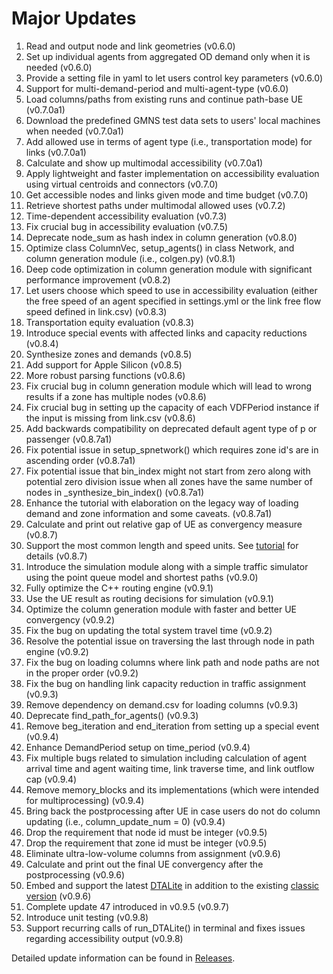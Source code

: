 # Major Updates

1. Read and output node and link geometries (v0.6.0)
2. Set up individual agents from aggregated OD demand only when it is needed (v0.6.0)
3. Provide a setting file in yaml to let users control key parameters (v0.6.0)
4. Support for multi-demand-period and multi-agent-type (v0.6.0)
5. Load columns/paths from existing runs and continue path-base UE (v0.7.0a1)
6. Download the predefined GMNS test data sets to users' local machines when needed (v0.7.0a1)
7. Add allowed use in terms of agent type (i.e., transportation mode) for links (v0.7.0a1)
8. Calculate and show up multimodal accessibility (v0.7.0a1)
9. Apply lightweight and faster implementation on accessibility evaluation using virtual centroids and connectors (v0.7.0)
10. Get accessible nodes and links given mode and time budget (v0.7.0)
11. Retrieve shortest paths under multimodal allowed uses (v0.7.2)
12. Time-dependent accessibility evaluation (v0.7.3)
13. Fix crucial bug in accessibility evaluation (v0.7.5)
14. Deprecate node_sum as hash index in column generation (v0.8.0)
15. Optimize class ColumnVec, setup_agents() in class Network, and column generation module (i.e., colgen.py) (v0.8.1)
16. Deep code optimization in column generation module with significant performance improvement (v0.8.2)
17. Let users choose which speed to use in accessibility evaluation (either the free speed of an agent specified in settings.yml or the link free flow speed defined in link.csv) (v0.8.3)
18. Transportation equity evaluation (v0.8.3)
19. Introduce special events with affected links and capacity reductions (v0.8.4)
20. Synthesize zones and demands (v0.8.5)
21. Add support for Apple Silicon (v0.8.5)
22. More robust parsing functions (v0.8.6)
23. Fix crucial bug in column generation module which will lead to wrong results if a zone has multiple nodes (v0.8.6)
24. Fix crucial bug in setting up the capacity of each VDFPeriod instance if the input is missing from link.csv (v0.8.6)
25. Add backwards compatibility on deprecated default agent type of p or passenger (v0.8.7a1)
26. Fix potential issue in setup_spnetwork() which requires zone id's are in ascending order (v0.8.7a1)
27. Fix potential issue that bin_index might not start from zero along with potential zero division issue when all zones have the same number of nodes in _synthesize_bin_index() (v0.8.7a1)
28. Enhance the tutorial with elaboration on the legacy way of loading demand and zone information and some caveats. (v0.8.7a1)
29. Calculate and print out relative gap of UE as convergency measure (v0.8.7)
30. Support the most common length and speed units. See [tutorial](https://github.com/jdlph/Path4GMNS/tree/dev/tests/tutorial.ipynb) for details (v0.8.7)
31. Introduce the simulation module along with a simple traffic simulator using the point queue model and shortest paths (v0.9.0)
32. Fully optimize the C++ routing engine (v0.9.1)
33. Use the UE result as routing decisions for simulation (v0.9.1)
34. Optimize the column generation module with faster and better UE convergency (v0.9.2)
35. Fix the bug on updating the total system travel time (v0.9.2)
36. Resolve the potential issue on traversing the last through node in path engine (v0.9.2)
37. Fix the bug on loading columns where link path and node paths are not in the proper order (v0.9.2)
38. Fix the bug on handling link capacity reduction in traffic assignment (v0.9.3)
39. Remove dependency on demand.csv for loading columns (v0.9.3)
40. Deprecate find_path_for_agents() (v0.9.3)
41. Remove beg_iteration and end_iteration from setting up a special event (v0.9.4)
42. Enhance DemandPeriod setup on time_period (v0.9.4)
43. Fix multiple bugs related to simulation including calculation of agent arrival time and agent waiting time, link traverse time, and link outflow cap (v0.9.4)
44. Remove memory_blocks and its implementations (which were intended for multiprocessing) (v0.9.4)
45. Bring back the postprocessing after UE in case users do not do column updating (i.e., column_update_num = 0) (v0.9.4)
46. Drop the requirement that node id must be integer (v0.9.5)
47. Drop the requirement that zone id must be integer (v0.9.5)
48. Eliminate ultra-low-volume columns from assignment (v0.9.6)
49. Calculate and print out the final UE convergency after the postprocessing (v0.9.6)
50. Embed and support the latest [DTALite](https://github.com/asu-trans-ai-lab/DTALite) in addition to the existing [classic version](https://github.com/jdlph/DTALite) (v0.9.6)
51. Complete update 47 introduced in v0.9.5 (v0.9.7)
52. Introduce unit testing (v0.9.8)
53. Support recurring calls of run_DTALite() in terminal and fixes issues regarding accessibility output (v0.9.8)

Detailed update information can be found in [Releases](https://github.com/jdlph/Path4GMNS/releases).